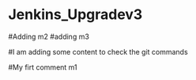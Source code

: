 # Jenkins_Upgradev3
#Adding m2
#adding m3 

#I am adding some content to check the git commands

#My firt comment m1